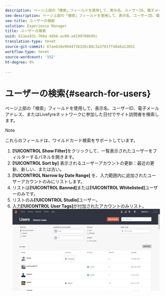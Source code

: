 ```yaml
---
description: ページ上部の「検索」フィールドを使用して、表示名、ユーザーID、電子メールアドレス、またはLivefyreネットワークに参加した日付でサイト訪問者を検索します。
seo-description: ページ上部の「検索」フィールドを使用して、表示名、ユーザーID、電子メールアドレス、またはLivefyreネットワークに参加した日付でサイト訪問者を検索します。
seo-title: ユーザーの検索
solution: Experience Manager
title: ユーザーの検索
uuid: 613ea931-760a-4db6-ac00-a4199708b95c
translation-type: tm+mt
source-git-commit: 67aeb3de964473b326c88c3a3f81ff48a6a12652
workflow-type: tm+mt
source-wordcount: '152'
ht-degree: 0%

---
```



# ユーザーの検索{#search-for-users}

ページ上部の「検索」フィールドを使用して、表示名、ユーザーID、電子メールアドレス、またはLivefyreネットワークに参加した日付でサイト訪問者を検索します。

>[!NOTE]
>
>これらのフィールドは、ワイルドカード検索をサポートしています。

1. **[!UICONTROL Show Filter]**&#x200B;をクリックして、一覧表示されたユーザーをフィルターするパネルを開きます。
1. **[!UICONTROL Sort by]** 表示されるユーザーアカウントの更新：最近の更新、新しい、または古い。
1. **[!UICONTROL Narrow by Date Range]** を、入力範囲内に追加されたユーザーアカウントのみにリストします。
1. リストは&#x200B;**[!UICONTROL Banned]**&#x200B;または&#x200B;**[!UICONTROL Whitelisted]**&#x200B;ユーザーのみです。
1. リストのみ&#x200B;**[!UICONTROL Studio]**&#x200B;ユーザー。
1. 入力&#x200B;**[!UICONTROL User Tags]**&#x200B;が付加されたアカウントのみリスト。![](assets/UsersFilter-1024x568.png)

